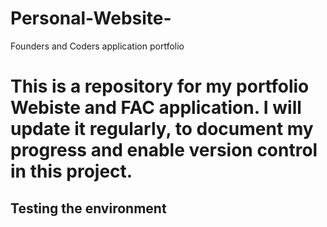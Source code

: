 # Personal-Website-
Founders and Coders application portfolio

# This is a repository for my portfolio Webiste and FAC application. I will update it regularly, to document my progress and enable version control in this project. 

## Testing the environment 
